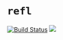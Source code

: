 # `refl`

[![Build Status](https://travis-ci.org/Centril/refl.svg?branch=master)](https://travis-ci.org/Centril/refl)
[![](http://meritbadge.herokuapp.com/refl)](https://crates.io/crates/refl)


